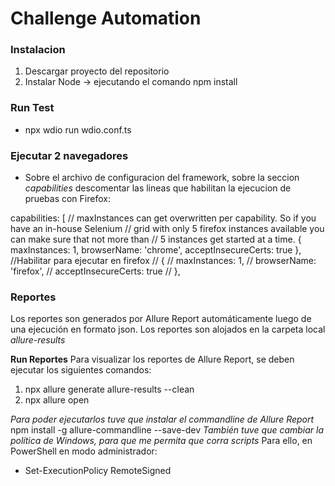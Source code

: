 # Challenge Automation
### Instalacion
1. Descargar proyecto del repositorio
2. Instalar Node -> ejecutando el comando npm install

### Run Test
- npx wdio run wdio.conf.ts

### Ejecutar 2 navegadores
- Sobre el archivo de configuracion del framework, sobre la seccion *capabilities* descomentar las lineas que habilitan la ejecucion de pruebas con Firefox:

 capabilities: [
        // maxInstances can get overwritten per capability. So if you have an in-house Selenium
        // grid with only 5 firefox instances available you can make sure that not more than
        // 5 instances get started at a time.
        {
            maxInstances: 1,
            browserName: 'chrome',
            acceptInsecureCerts: true
        },
        //Habilitar para ejecutar en firefox
        // {
        //     maxInstances: 1,
        //     browserName: 'firefox',
        //     acceptInsecureCerts: true
        // },

### Reportes
Los reportes son generados por Allure Report automáticamente luego de una ejecución en formato json.
Los reportes son alojados en la carpeta local *allure-results*

**Run Reportes**
Para visualizar los reportes de Allure Report, se deben ejecutar los siguientes comandos:
1. npx allure generate allure-results --clean
2. npx allure open

*Para poder ejecutarlos tuve que instalar el commandline de Allure Report*
npm install -g allure-commandline --save-dev
*También tuve que cambiar la política de Windows, para que me permita que corra scripts*
Para ello, en PowerShell en modo administrador:
- Set-ExecutionPolicy RemoteSigned

